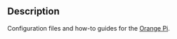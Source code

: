 Description
-----------

Configuration files and how-to guides for the [Orange Pi](http://www.orangepi.org/).
